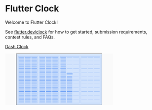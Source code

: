 # Flutter Clock

Welcome to Flutter Clock!

See [flutter.dev/clock](https://flutter.dev/clock) for how to get started, submission requirements, contest rules, and FAQs.

[Dash Clock](dash_clock)

<img src='dash_clock/dash_light.png' width='350'>
